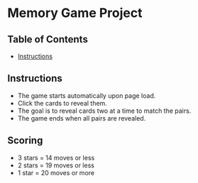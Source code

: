 # Memory Game Project

## Table of Contents

* [Instructions](#Instructions)

## Instructions

- The game starts automatically upon page load.
- Click the cards to reveal them.
- The goal is to reveal cards two at a time to match the pairs.
- The game ends when all pairs are revealed.

## Scoring
- 3 stars = 14 moves or less
- 2 stars = 19 moves or less
- 1 star = 20 moves or more
